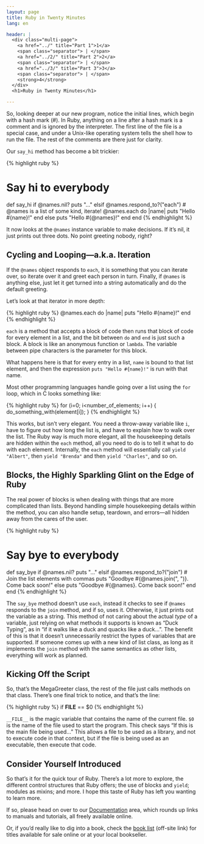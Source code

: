 ```yaml
---
layout: page
title: Ruby in Twenty Minutes
lang: en

header: |
  <div class="multi-page">
    <a href="../" title="Part 1">1</a>
    <span class="separator"> | </span>
    <a href="../2/" title="Part 2">2</a>
    <span class="separator"> | </span>
    <a href="../3/" title="Part 3">3</a>
    <span class="separator"> | </span>
    <strong>4</strong>
  </div>
  <h1>Ruby in Twenty Minutes</h1>

---
```


So, looking deeper at our new program, notice the initial lines, which
begin with a hash mark (#). In Ruby, anything on a line after a hash mark
is a comment and is ignored by the interpreter. The first line of the file
is a  special case, and under  a Unix-like operating  system tells the
shell how  to run the file.  The  rest of the comments  are there just
for clarity.

Our `say_hi` method has become a bit trickier:

{% highlight ruby %}
# Say hi to everybody
def say_hi
  if @names.nil?
    puts "..."
  elsif @names.respond_to?("each")
    # @names is a list of some kind, iterate!
    @names.each do |name|
      puts "Hello #{name}!"
    end
  else
    puts "Hello #{@names}!"
  end
end
{% endhighlight %}

It now  looks at the `@names` instance variable to make decisions.
If it&#8217;s nil,  it just prints  out three dots. No point
greeting nobody, right?

## Cycling and Looping&#8212;a.k.a. Iteration

If the `@names` object responds to `each`, it is  something that you can
iterate over, so iterate over it and greet each person in turn.
Finally, if `@names` is anything else, just let it get turned into 
a string automatically  and do  the
default greeting.

Let&#8217;s look at that iterator in more depth:

{% highlight ruby %}
@names.each do |name|
  puts "Hello #{name}!"
end
{% endhighlight %}

`each` is a method that accepts a block of code then runs that block
of code for every element in a  list, and the bit  between `do` and
`end` is just  such a block.  A block is  like an anonymous function
or `lambda`.  The variable  between pipe characters is the parameter
for this block.

What happens here  is that for every entry in a  list, `name` is bound
to that list element, and  then the expression `puts "Hello #{name}!"`
is run with that name.

Most other  programming languages handle  going over a list  using the
`for` loop, which in C looks something like:

{% highlight ruby %}
for (i=0; i<number_of_elements; i++)
{
  do_something_with(element[i]);
}
{% endhighlight %}

This works, but isn&#8217;t very elegant. You need a throw-away variable
like `i`, have to figure out how long the list  is, and have to
explain how to walk over the list. The Ruby way is much more
elegant, all the housekeeping details are hidden  within the `each`
method,  all you  need to  do is  to tell  it what  to do  with each
element. Internally, the `each` method  will essentially call
`yield "Albert"`, then `yield "Brenda"` and then  `yield "Charles"`, 
and so on.

## Blocks, the Highly Sparkling Glint on the Edge of Ruby

The real  power of blocks  is when dealing  with things that  are more
complicated  than   lists.  Beyond handling simple
housekeeping  details within the  method, you can also  handle setup,
teardown, and errors&#8212;all hidden away from the cares of the user.

{% highlight ruby %}
# Say bye to everybody
def say_bye
  if @names.nil?
    puts "..."
  elsif @names.respond_to?("join")
    # Join the list elements with commas
    puts "Goodbye #{@names.join(", ")}.  Come back soon!"
  else
    puts "Goodbye #{@names}.  Come back soon!"
  end
end
{% endhighlight %}

The `say_bye` method doesn&#8217;t use `each`, instead it checks to see if
`@names`  responds  to  the  `join`  method, and  if  so,  uses  it.
Otherwise, it just prints out the variable as a string.  This method
of not caring about the actual _type_ of a variable, just relying on
what methods  it supports is  known as &#8220;Duck  Typing&#8221;, as in  &#8220;if it
walks like a duck  and quacks  like a duck&#8230;&#8221;.  The benefit of this
is  that it doesn&#8217;t  unnecessarily restrict  the types  of variables
that are  supported.  If someone  comes up with  a new kind  of list
class,  as long as  it implements  the `join`  method with  the same
semantics as other lists, everything will work as planned.

## Kicking Off the Script

So,  that&#8217;s the MegaGreeter  class, the  rest of  the file  just calls
methods on that class.  There&#8217;s  one final trick to notice, and that&#8217;s
the line:

{% highlight ruby %}
if __FILE__ == $0
{% endhighlight %}

`__FILE__` is the magic variable that contains the name of the current
file.  `$0` is  the name of the file used to  start the program.  This
check says  &#8220;If this is  the main file  being used&#8230;&#8221;  This  allows a
file to be used as a library, and not to execute code in that context,
but if  the file  is being  used as an  executable, then  execute that
code.

## Consider Yourself Introduced

So  that&#8217;s it  for the  quick tour  of Ruby.   There&#8217;s a  lot  more to
explore, the different control structures that Ruby offers; the use of
blocks and `yield`; modules as mixins; and more.  I hope this taste of
Ruby has left you wanting to learn more.

If so, please head on over to our [Documentation](/en/documentation/) area,
which rounds up links to manuals and tutorials, all freely available online.

Or, if you&#8217;d really like to dig into a book, check the
[book list](http://www.ruby-doc.org/bookstore) (off-site link)
for titles available for sale online or at your local bookseller.

